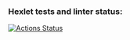 ### Hexlet tests and linter status:
[![Actions Status](https://github.com/usernamenumb1/qa-auto-engineer-javascript-project-84/workflows/hexlet-check/badge.svg)](https://github.com/usernamenumb1/qa-auto-engineer-javascript-project-84/actions)